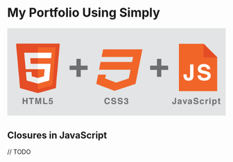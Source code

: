 # My Portfolio Using Simply

![md-header](/assets/md-header.png)

## Closures in JavaScript

// TODO